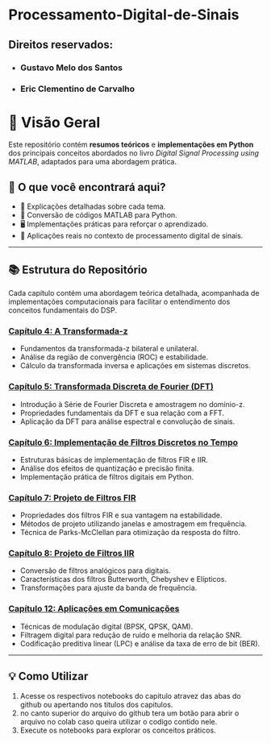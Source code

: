 # Processamento-Digital-de-Sinais
## Direitos reservados:
- ### Gustavo Melo dos Santos
- ### Eric Clementino de Carvalho

# 📌 Visão Geral

Este repositório contém **resumos teóricos** e **implementações em Python** dos principais conceitos abordados no livro *Digital Signal Processing using MATLAB*, adaptados para uma abordagem prática.

## 🚀 O que você encontrará aqui?

- 📖 Explicações detalhadas sobre cada tema.  
- 🔄 Conversão de códigos MATLAB para Python.  
- 🖥️ Implementações práticas para reforçar o aprendizado.  
- 📡 Aplicações reais no contexto de processamento digital de sinais.  

---

## 📚 Estrutura do Repositório

Cada capítulo contém uma abordagem teórica detalhada, acompanhada de implementações computacionais para facilitar o entendimento dos conceitos fundamentais do DSP.

### [**Capítulo 4: A Transformada-z**](https://github.com/reeennico/Processamento-Digital-de-Sinais/blob/main/Cap_4.ipynb)
- Fundamentos da transformada-z bilateral e unilateral.
- Análise da região de convergência (ROC) e estabilidade.
- Cálculo da transformada inversa e aplicações em sistemas discretos.

### [**Capítulo 5: Transformada Discreta de Fourier (DFT)**](https://github.com/reeennico/Processamento-Digital-de-Sinais/blob/main/Cap_5.ipynb)
- Introdução à Série de Fourier Discreta e amostragem no domínio-z.
- Propriedades fundamentais da DFT e sua relação com a FFT.
- Aplicação da DFT para análise espectral e convolução de sinais.

### [**Capítulo 6: Implementação de Filtros Discretos no Tempo**](https://github.com/reeennico/Processamento-Digital-de-Sinais/blob/main/Cap_6.ipynb)
- Estruturas básicas de implementação de filtros FIR e IIR.
- Análise dos efeitos de quantização e precisão finita.
- Implementação prática de filtros digitais em Python.

### [**Capítulo 7: Projeto de Filtros FIR**](https://github.com/reeennico/Processamento-Digital-de-Sinais/blob/main/Cap_7.ipynb)
- Propriedades dos filtros FIR e sua vantagem na estabilidade.
- Métodos de projeto utilizando janelas e amostragem em frequência.
- Técnica de Parks-McClellan para otimização da resposta do filtro.

### [**Capítulo 8: Projeto de Filtros IIR**](https://github.com/reeennico/Processamento-Digital-de-Sinais/blob/main/Cap_8.ipynb)
- Conversão de filtros analógicos para digitais.
- Características dos filtros Butterworth, Chebyshev e Elípticos.
- Transformações para ajuste da banda de frequência.

### [**Capítulo 12: Aplicações em Comunicações**](https://github.com/reeennico/Processamento-Digital-de-Sinais/blob/main/Cap_12.ipynb)
- Técnicas de modulação digital (BPSK, QPSK, QAM).
- Filtragem digital para redução de ruído e melhoria da relação SNR.
- Codificação preditiva linear (LPC) e análise da taxa de erro de bit (BER).

---

## 💡 Como Utilizar

1. Acesse os respectivos notebooks do capitulo atravez das abas do github ou apertando nos titulos dos capitulos.
2. no canto superior do arquivo do github tera um botão para abrir o arquivo no colab caso queira utilizar o codigo contido nele.
3. Execute os notebooks para explorar os conceitos práticos.
